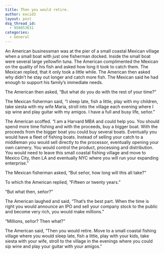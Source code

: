 ```yaml
---
title: Then you would retire.
author: excid3
layout: post
dsq_thread_id:
  - 950853631
categories:
  - General
---
```

An American businessman was at the pier of a small coastal Mexican village when a small boat with just one fisherman docked. Inside the small boat were several large yellowfin tuna. The American complimented the Mexican on the quality of his fish and asked how long it took to catch them. The Mexican replied, that it only took a little while. The American then asked why didn’t he stay out longer and catch more fish. The Mexican said he had enough to support his family’s immediate needs.

The American then asked, “But what do you do with the rest of your time?”

The Mexican fisherman said, “I sleep late, fish a little, play with my children, take siesta with my wife Maria, stroll into the village each evening where I sip wine and play guitar with my amigos. I have a full and busy life, señor.”

The American scoffed. “I am a Harvard MBA and could help you. You should spend more time fishing and with the proceeds, buy a bigger boat. With the proceeds from the bigger boat you could buy several boats. Eventually you would have a fleet of fishing boats. Instead of selling your catch to a middleman you would sell directly to the processor, eventually opening your own cannery. You would control the product, processing and distribution. You would need to leave this small coastal fishing village and move to Mexico City, then LA and eventually NYC where you will run your expanding enterprise.”

The Mexican fisherman asked, “But señor, how long will this all take?”

To which the American replied, “Fifteen or twenty years.”

“But what then, señor?”

The American laughed and said, “That’s the best part. When the time is right you would announce an IPO and sell your company stock to the public and become very rich, you would make millions.”

“Millions, señor? Then what?”

The American said, “Then you would retire. Move to a small coastal fishing village where you would sleep late, fish a little, play with your kids, take siesta with your wife, stroll to the village in the evenings where you could sip wine and play your guitar with your amigos.”

